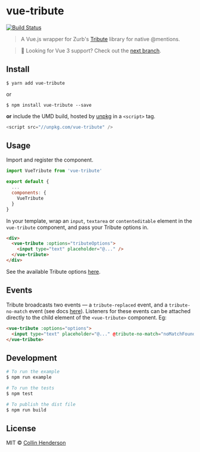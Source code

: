 # vue-tribute

[![Build Status](https://travis-ci.org/syropian/vue-tribute.svg?branch=master)](https://travis-ci.org/syropian/vue-tribute)

> A Vue.js wrapper for Zurb's [Tribute](https://github.com/zurb/tribute) library for native @mentions.

> 🚦 Looking for Vue 3 support? Check out the [next branch](https://github.com/syropian/vue-tribute/tree/next).

## Install

```
$ yarn add vue-tribute
```

or

```
$ npm install vue-tribute --save
```

**or** include the UMD build, hosted by [unpkg](https://unpkg.com) in a `<script>` tag.

```js
<script src="//unpkg.com/vue-tribute" />
```

## Usage

Import and register the component.

```js
import VueTribute from 'vue-tribute'

export default {
  ...
  components: {
    VueTribute
  }
}
```

In your template, wrap an `input`, `textarea` or `contenteditable` element in the `vue-tribute` component, and pass your Tribute options in.

```html
<div>
  <vue-tribute :options="tributeOptions">
    <input type="text" placeholder="@..." />
  </vue-tribute>
</div>
```

See the available Tribute options [here](https://github.com/zurb/tribute#a-collection).

## Events

Tribute broadcasts two events — a `tribute-replaced` event, and a `tribute-no-match` event (see docs [here](https://github.com/zurb/tribute#replace-event)). Listeners for these events can be attached directly to the child element of the `<vue-tribute>` component. Eg:

```html
<vue-tribute :options="options">
  <input type="text" placeholder="@..." @tribute-no-match="noMatchFound" />
</vue-tribute>
```

## Development

```bash
# To run the example
$ npm run example

# To run the tests
$ npm test

# To publish the dist file
$ npm run build
```

## License

MIT © [Collin Henderson](https://github.com/syropian)
